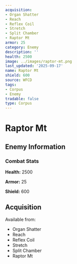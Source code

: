 ```yaml
---
acquisition:
- Organ Shatter
- Reach
- Reflex Coil
- Stretch
- Split Chamber
- Raptor Mt
armor: 25
category: Enemy
description: ''
health: 2500
image: ../images/raptor-mt.png
last_updated: '2025-09-17'
name: Raptor Mt
shield: 600
source: WFCD
tags:
- Corpus
- Enemy
tradable: false
type: Corpus
---
```


# Raptor Mt

## Enemy Information

### Combat Stats

**Health:** 2500

**Armor:** 25

**Shield:** 600

## Acquisition

Available from:
- Organ Shatter
- Reach
- Reflex Coil
- Stretch
- Split Chamber
- Raptor Mt

